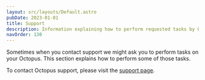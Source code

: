 ```yaml
---
layout: src/layouts/Default.astro
pubDate: 2023-01-01
title: Support
description: Information explaining how to perform requested tasks by Octopus support.
navOrder: 130
---
```


Sometimes when you contact support we might ask you to perform tasks on your Octopus. This section explains how to perform some of those tasks.

To contact Octopus support, please visit the [support page](https://octopus.com/support).
